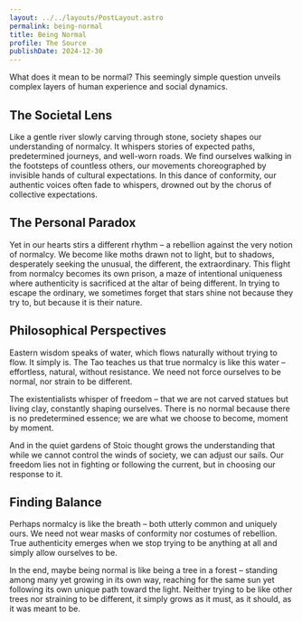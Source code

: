 ```yaml
---
layout: ../../layouts/PostLayout.astro
permalink: being-normal
title: Being Normal
profile: The Source
publishDate: 2024-12-30
---
```


What does it mean to be normal? This seemingly simple question unveils complex layers of human experience and social dynamics.

## The Societal Lens

Like a gentle river slowly carving through stone, society shapes our understanding of normalcy. It whispers stories of expected paths, predetermined journeys, and well-worn roads. We find ourselves walking in the footsteps of countless others, our movements choreographed by invisible hands of cultural expectations. In this dance of conformity, our authentic voices often fade to whispers, drowned out by the chorus of collective expectations.

## The Personal Paradox

Yet in our hearts stirs a different rhythm – a rebellion against the very notion of normalcy. We become like moths drawn not to light, but to shadows, desperately seeking the unusual, the different, the extraordinary. This flight from normalcy becomes its own prison, a maze of intentional uniqueness where authenticity is sacrificed at the altar of being different. In trying to escape the ordinary, we sometimes forget that stars shine not because they try to, but because it is their nature.

## Philosophical Perspectives

Eastern wisdom speaks of water, which flows naturally without trying to flow. It simply is. The Tao teaches us that true normalcy is like this water – effortless, natural, without resistance. We need not force ourselves to be normal, nor strain to be different.

The existentialists whisper of freedom – that we are not carved statues but living clay, constantly shaping ourselves. There is no normal because there is no predetermined essence; we are what we choose to become, moment by moment.

And in the quiet gardens of Stoic thought grows the understanding that while we cannot control the winds of society, we can adjust our sails. Our freedom lies not in fighting or following the current, but in choosing our response to it.

## Finding Balance

Perhaps normalcy is like the breath – both utterly common and uniquely ours. We need not wear masks of conformity nor costumes of rebellion. True authenticity emerges when we stop trying to be anything at all and simply allow ourselves to be.

In the end, maybe being normal is like being a tree in a forest – standing among many yet growing in its own way, reaching for the same sun yet following its own unique path toward the light. Neither trying to be like other trees nor straining to be different, it simply grows as it must, as it should, as it was meant to be.
